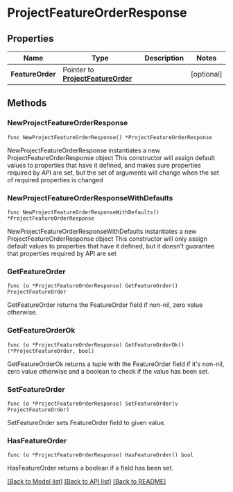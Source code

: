 # ProjectFeatureOrderResponse

## Properties

Name | Type | Description | Notes
------------ | ------------- | ------------- | -------------
**FeatureOrder** | Pointer to [**ProjectFeatureOrder**](ProjectFeatureOrder.md) |  | [optional] 

## Methods

### NewProjectFeatureOrderResponse

`func NewProjectFeatureOrderResponse() *ProjectFeatureOrderResponse`

NewProjectFeatureOrderResponse instantiates a new ProjectFeatureOrderResponse object
This constructor will assign default values to properties that have it defined,
and makes sure properties required by API are set, but the set of arguments
will change when the set of required properties is changed

### NewProjectFeatureOrderResponseWithDefaults

`func NewProjectFeatureOrderResponseWithDefaults() *ProjectFeatureOrderResponse`

NewProjectFeatureOrderResponseWithDefaults instantiates a new ProjectFeatureOrderResponse object
This constructor will only assign default values to properties that have it defined,
but it doesn't guarantee that properties required by API are set

### GetFeatureOrder

`func (o *ProjectFeatureOrderResponse) GetFeatureOrder() ProjectFeatureOrder`

GetFeatureOrder returns the FeatureOrder field if non-nil, zero value otherwise.

### GetFeatureOrderOk

`func (o *ProjectFeatureOrderResponse) GetFeatureOrderOk() (*ProjectFeatureOrder, bool)`

GetFeatureOrderOk returns a tuple with the FeatureOrder field if it's non-nil, zero value otherwise
and a boolean to check if the value has been set.

### SetFeatureOrder

`func (o *ProjectFeatureOrderResponse) SetFeatureOrder(v ProjectFeatureOrder)`

SetFeatureOrder sets FeatureOrder field to given value.

### HasFeatureOrder

`func (o *ProjectFeatureOrderResponse) HasFeatureOrder() bool`

HasFeatureOrder returns a boolean if a field has been set.


[[Back to Model list]](../README.md#documentation-for-models) [[Back to API list]](../README.md#documentation-for-api-endpoints) [[Back to README]](../README.md)


